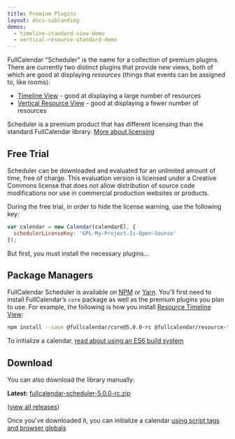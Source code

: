 ```yaml
---
title: Premium Plugins
layout: docs-sublanding
demos:
  - timeline-standard-view-demo
  - vertical-resource-standard-demo
---
```


FullCalendar "Scheduler" is the name for a collection of premium plugins. There are currently two distinct plugins that provide new views, both of which are good at displaying *resources* (things that events can be assigned to, like rooms):

- [Timeline View](timeline-view) - good at displaying a large number of resources
- [Vertical Resource View](vertical-resource-view) - good at displaying a fewer number of resources

Scheduler is a premium product that has different licensing than the standard FullCalendar library.
<a href='{{ site.baseurl }}/license' class='more-link'>More about licensing</a>


## Free Trial

Scheduler can be downloaded and evaluated for an unlimited amount of time, free of charge.
This evaluation version is licensed under a Creative Commons license that does not allow distribution
of source code modifications nor use in commercial production websites or products.

During the free trial, in order to hide the license warning, use the following key:

```js
var calendar = new Calendar(calendarEl, {
  schedulerLicenseKey: 'GPL-My-Project-Is-Open-Source'
});
```

But first, you must install the necessary plugins...


## Package Managers

FullCalendar Scheduler is available on [NPM](https://www.npmjs.com/) or [Yarn](https://yarnpkg.com/). You'll first need to install FullCalendar’s `core` package as well as the premium plugins you plan to use. For example, the following is how you install [Resource Timeline View](timeline-view):

```sh
npm install --save @fullcalendar/core@5.0.0-rc @fullcalendar/resource-timeline@5.0.0-rc
```

To initialize a calendar, <a href='initialize-es6' class='more-link'>read about using an ES6 build system</a>


## Download

You can also download the library manually:

**Latest:** [fullcalendar-scheduler-5.0.0-rc.zip](https://github.com/fullcalendar/fullcalendar-scheduler/releases/download/v5.0.0-rc/fullcalendar-scheduler-5.0.0-rc.zip)

(<a href='{{ site.fullcalendar_scheduler_repo }}/releases'>view all releases</a>)

Once you've downloaded it, you can initialize a calendar <a href='initialize-globals' class='more-link'>using script tags and browser globals</a>
